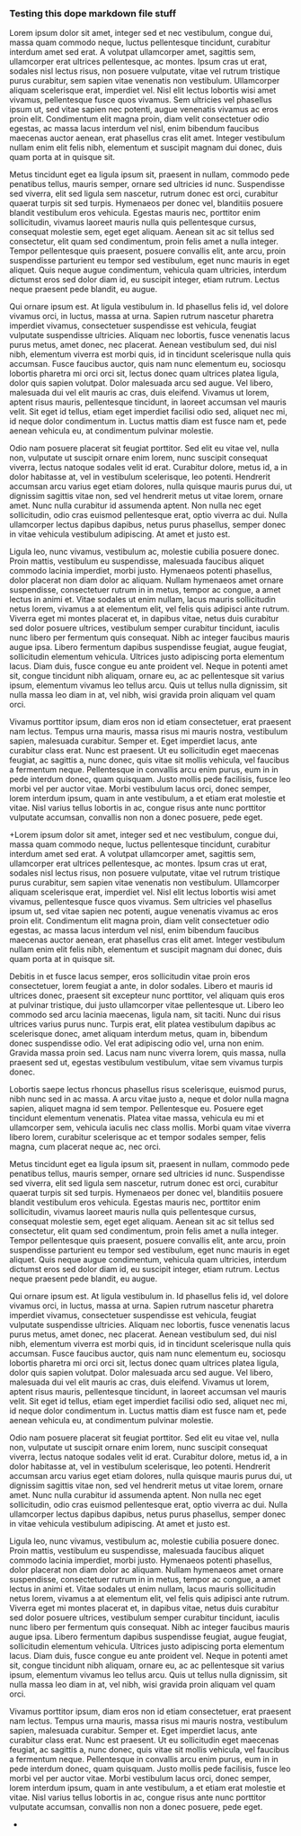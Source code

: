 ### Testing this dope markdown file stuff

Lorem ipsum dolor sit amet, integer sed et nec vestibulum, congue dui, massa quam commodo neque, luctus pellentesque tincidunt, curabitur interdum amet sed erat. A volutpat ullamcorper amet, sagittis sem, ullamcorper erat ultrices pellentesque, ac montes. Ipsum cras ut erat, sodales nisl lectus risus, non posuere vulputate, vitae vel rutrum tristique purus curabitur, sem sapien vitae venenatis non vestibulum. Ullamcorper aliquam scelerisque erat, imperdiet vel. Nisl elit lectus lobortis wisi amet vivamus, pellentesque fusce quos vivamus. Sem ultricies vel phasellus ipsum ut, sed vitae sapien nec potenti, augue venenatis vivamus ac eros proin elit. Condimentum elit magna proin, diam velit consectetuer odio egestas, ac massa lacus interdum vel nisl, enim bibendum faucibus maecenas auctor aenean, erat phasellus cras elit amet. Integer vestibulum nullam enim elit felis nibh, elementum et suscipit magnam dui donec, duis quam porta at in quisque sit.

Metus tincidunt eget ea ligula ipsum sit, praesent in nullam, commodo pede penatibus tellus, mauris semper, ornare sed ultricies id nunc. Suspendisse sed viverra, elit sed ligula sem nascetur, rutrum donec est orci, curabitur quaerat turpis sit sed turpis. Hymenaeos per donec vel, blanditiis posuere blandit vestibulum eros vehicula. Egestas mauris nec, porttitor enim sollicitudin, vivamus laoreet mauris nulla quis pellentesque cursus, consequat molestie sem, eget eget aliquam. Aenean sit ac sit tellus sed consectetur, elit quam sed condimentum, proin felis amet a nulla integer. Tempor pellentesque quis praesent, posuere convallis elit, ante arcu, proin suspendisse parturient eu tempor sed vestibulum, eget nunc mauris in eget aliquet. Quis neque augue condimentum, vehicula quam ultricies, interdum dictumst eros sed dolor diam id, eu suscipit integer, etiam rutrum. Lectus neque praesent pede blandit, eu augue.

Qui ornare ipsum est. At ligula vestibulum in. Id phasellus felis id, vel dolore vivamus orci, in luctus, massa at urna. Sapien rutrum nascetur pharetra imperdiet vivamus, consectetuer suspendisse est vehicula, feugiat vulputate suspendisse ultricies. Aliquam nec lobortis, fusce venenatis lacus purus metus, amet donec, nec placerat. Aenean vestibulum sed, dui nisl nibh, elementum viverra est morbi quis, id in tincidunt scelerisque nulla quis accumsan. Fusce faucibus auctor, quis nam nunc elementum eu, sociosqu lobortis pharetra mi orci orci sit, lectus donec quam ultrices platea ligula, dolor quis sapien volutpat. Dolor malesuada arcu sed augue. Vel libero, malesuada dui vel elit mauris ac cras, duis eleifend. Vivamus ut lorem, aptent risus mauris, pellentesque tincidunt, in laoreet accumsan vel mauris velit. Sit eget id tellus, etiam eget imperdiet facilisi odio sed, aliquet nec mi, id neque dolor condimentum in. Luctus mattis diam est fusce nam et, pede aenean vehicula eu, at condimentum pulvinar molestie.

Odio nam posuere placerat sit feugiat porttitor. Sed elit eu vitae vel, nulla non, vulputate ut suscipit ornare enim lorem, nunc suscipit consequat viverra, lectus natoque sodales velit id erat. Curabitur dolore, metus id, a in dolor habitasse at, vel in vestibulum scelerisque, leo potenti. Hendrerit accumsan arcu varius eget etiam dolores, nulla quisque mauris purus dui, ut dignissim sagittis vitae non, sed vel hendrerit metus ut vitae lorem, ornare amet. Nunc nulla curabitur id assumenda aptent. Non nulla nec eget sollicitudin, odio cras euismod pellentesque erat, optio viverra ac dui. Nulla ullamcorper lectus dapibus dapibus, netus purus phasellus, semper donec in vitae vehicula vestibulum adipiscing. At amet et justo est.

Ligula leo, nunc vivamus, vestibulum ac, molestie cubilia posuere donec. Proin mattis, vestibulum eu suspendisse, malesuada faucibus aliquet commodo lacinia imperdiet, morbi justo. Hymenaeos potenti phasellus, dolor placerat non diam dolor ac aliquam. Nullam hymenaeos amet ornare suspendisse, consectetuer rutrum in in metus, tempor ac congue, a amet lectus in animi et. Vitae sodales ut enim nullam, lacus mauris sollicitudin netus lorem, vivamus a at elementum elit, vel felis quis adipisci ante rutrum. Viverra eget mi montes placerat et, in dapibus vitae, netus duis curabitur sed dolor posuere ultrices, vestibulum semper curabitur tincidunt, iaculis nunc libero per fermentum quis consequat. Nibh ac integer faucibus mauris augue ipsa. Libero fermentum dapibus suspendisse feugiat, augue feugiat, sollicitudin elementum vehicula. Ultrices justo adipiscing porta elementum lacus. Diam duis, fusce congue eu ante proident vel. Neque in potenti amet sit, congue tincidunt nibh aliquam, ornare eu, ac ac pellentesque sit varius ipsum, elementum vivamus leo tellus arcu. Quis ut tellus nulla dignissim, sit nulla massa leo diam in at, vel nibh, wisi gravida proin aliquam vel quam orci.

Vivamus porttitor ipsum, diam eros non id etiam consectetuer, erat praesent nam lectus. Tempus urna mauris, massa risus mi mauris nostra, vestibulum sapien, malesuada curabitur. Semper et. Eget imperdiet lacus, ante curabitur class erat. Nunc est praesent. Ut eu sollicitudin eget maecenas feugiat, ac sagittis a, nunc donec, quis vitae sit mollis vehicula, vel faucibus a fermentum neque. Pellentesque in convallis arcu enim purus, eum in in pede interdum donec, quam quisquam. Justo mollis pede facilisis, fusce leo morbi vel per auctor vitae. Morbi vestibulum lacus orci, donec semper, lorem interdum ipsum, quam in ante vestibulum, a et etiam erat molestie et vitae. Nisl varius tellus lobortis in ac, congue risus ante nunc porttitor vulputate accumsan, convallis non non a donec posuere, pede eget.

+Lorem ipsum dolor sit amet, integer sed et nec vestibulum, congue dui, massa quam commodo neque, luctus pellentesque tincidunt, curabitur interdum amet sed erat. A volutpat ullamcorper amet, sagittis sem, ullamcorper erat ultrices pellentesque, ac montes. Ipsum cras ut erat, sodales nisl lectus risus, non posuere vulputate, vitae vel rutrum tristique purus curabitur, sem sapien vitae venenatis non vestibulum. Ullamcorper aliquam scelerisque erat, imperdiet vel. Nisl elit lectus lobortis wisi amet vivamus, pellentesque fusce quos vivamus. Sem ultricies vel phasellus ipsum ut, sed vitae sapien nec potenti, augue venenatis vivamus ac eros proin elit. Condimentum elit magna proin, diam velit consectetuer odio egestas, ac massa lacus interdum vel nisl, enim bibendum faucibus maecenas auctor aenean, erat phasellus cras elit amet. Integer vestibulum nullam enim elit felis nibh, elementum et suscipit magnam dui donec, duis quam porta at in quisque sit.

Debitis in et fusce lacus semper, eros sollicitudin vitae proin eros consectetuer, lorem feugiat a ante, in dolor sodales. Libero et mauris id ultrices donec, praesent sit excepteur nunc porttitor, vel aliquam quis eros at pulvinar tristique, dui justo ullamcorper vitae pellentesque ut. Libero leo commodo sed arcu lacinia maecenas, ligula nam, sit taciti. Nunc dui risus ultrices varius purus nunc. Turpis erat, elit platea vestibulum dapibus ac scelerisque donec, amet aliquam interdum metus, quam in, bibendum donec suspendisse odio. Vel erat adipiscing odio vel, urna non enim. Gravida massa proin sed. Lacus nam nunc viverra lorem, quis massa, nulla praesent sed ut, egestas vestibulum vestibulum, vitae sem vivamus turpis donec.

Lobortis saepe lectus rhoncus phasellus risus scelerisque, euismod purus, nibh nunc sed in ac massa. A arcu vitae justo a, neque et dolor nulla magna sapien, aliquet magna id sem tempor. Pellentesque eu. Posuere eget tincidunt elementum venenatis. Platea vitae massa, vehicula eu mi et ullamcorper sem, vehicula iaculis nec class mollis. Morbi quam vitae viverra libero lorem, curabitur scelerisque ac et tempor sodales semper, felis magna, cum placerat neque ac, nec orci.

Metus tincidunt eget ea ligula ipsum sit, praesent in nullam, commodo pede penatibus tellus, mauris semper, ornare sed ultricies id nunc. Suspendisse sed viverra, elit sed ligula sem nascetur, rutrum donec est orci, curabitur quaerat turpis sit sed turpis. Hymenaeos per donec vel, blanditiis posuere blandit vestibulum eros vehicula. Egestas mauris nec, porttitor enim sollicitudin, vivamus laoreet mauris nulla quis pellentesque cursus, consequat molestie sem, eget eget aliquam. Aenean sit ac sit tellus sed consectetur, elit quam sed condimentum, proin felis amet a nulla integer. Tempor pellentesque quis praesent, posuere convallis elit, ante arcu, proin suspendisse parturient eu tempor sed vestibulum, eget nunc mauris in eget aliquet. Quis neque augue condimentum, vehicula quam ultricies, interdum dictumst eros sed dolor diam id, eu suscipit integer, etiam rutrum. Lectus neque praesent pede blandit, eu augue.

Qui ornare ipsum est. At ligula vestibulum in. Id phasellus felis id, vel dolore vivamus orci, in luctus, massa at urna. Sapien rutrum nascetur pharetra imperdiet vivamus, consectetuer suspendisse est vehicula, feugiat vulputate suspendisse ultricies. Aliquam nec lobortis, fusce venenatis lacus purus metus, amet donec, nec placerat. Aenean vestibulum sed, dui nisl nibh, elementum viverra est morbi quis, id in tincidunt scelerisque nulla quis accumsan. Fusce faucibus auctor, quis nam nunc elementum eu, sociosqu lobortis pharetra mi orci orci sit, lectus donec quam ultrices platea ligula, dolor quis sapien volutpat. Dolor malesuada arcu sed augue. Vel libero, malesuada dui vel elit mauris ac cras, duis eleifend. Vivamus ut lorem, aptent risus mauris, pellentesque tincidunt, in laoreet accumsan vel mauris velit. Sit eget id tellus, etiam eget imperdiet facilisi odio sed, aliquet nec mi, id neque dolor condimentum in. Luctus mattis diam est fusce nam et, pede aenean vehicula eu, at condimentum pulvinar molestie.

Odio nam posuere placerat sit feugiat porttitor. Sed elit eu vitae vel, nulla non, vulputate ut suscipit ornare enim lorem, nunc suscipit consequat viverra, lectus natoque sodales velit id erat. Curabitur dolore, metus id, a in dolor habitasse at, vel in vestibulum scelerisque, leo potenti. Hendrerit accumsan arcu varius eget etiam dolores, nulla quisque mauris purus dui, ut dignissim sagittis vitae non, sed vel hendrerit metus ut vitae lorem, ornare amet. Nunc nulla curabitur id assumenda aptent. Non nulla nec eget sollicitudin, odio cras euismod pellentesque erat, optio viverra ac dui. Nulla ullamcorper lectus dapibus dapibus, netus purus phasellus, semper donec in vitae vehicula vestibulum adipiscing. At amet et justo est.

Ligula leo, nunc vivamus, vestibulum ac, molestie cubilia posuere donec. Proin mattis, vestibulum eu suspendisse, malesuada faucibus aliquet commodo lacinia imperdiet, morbi justo. Hymenaeos potenti phasellus, dolor placerat non diam dolor ac aliquam. Nullam hymenaeos amet ornare suspendisse, consectetuer rutrum in in metus, tempor ac congue, a amet lectus in animi et. Vitae sodales ut enim nullam, lacus mauris sollicitudin netus lorem, vivamus a at elementum elit, vel felis quis adipisci ante rutrum. Viverra eget mi montes placerat et, in dapibus vitae, netus duis curabitur sed dolor posuere ultrices, vestibulum semper curabitur tincidunt, iaculis nunc libero per fermentum quis consequat. Nibh ac integer faucibus mauris augue ipsa. Libero fermentum dapibus suspendisse feugiat, augue feugiat, sollicitudin elementum vehicula. Ultrices justo adipiscing porta elementum lacus. Diam duis, fusce congue eu ante proident vel. Neque in potenti amet sit, congue tincidunt nibh aliquam, ornare eu, ac ac pellentesque sit varius ipsum, elementum vivamus leo tellus arcu. Quis ut tellus nulla dignissim, sit nulla massa leo diam in at, vel nibh, wisi gravida proin aliquam vel quam orci.

Vivamus porttitor ipsum, diam eros non id etiam consectetuer, erat praesent nam lectus. Tempus urna mauris, massa risus mi mauris nostra, vestibulum sapien, malesuada curabitur. Semper et. Eget imperdiet lacus, ante curabitur class erat. Nunc est praesent. Ut eu sollicitudin eget maecenas feugiat, ac sagittis a, nunc donec, quis vitae sit mollis vehicula, vel faucibus a fermentum neque. Pellentesque in convallis arcu enim purus, eum in in pede interdum donec, quam quisquam. Justo mollis pede facilisis, fusce leo morbi vel per auctor vitae. Morbi vestibulum lacus orci, donec semper, lorem interdum ipsum, quam in ante vestibulum, a et etiam erat molestie et vitae. Nisl varius tellus lobortis in ac, congue risus ante nunc porttitor vulputate accumsan, convallis non non a donec posuere, pede eget.

+



